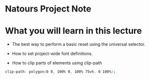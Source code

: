 # Natours Project Note

# What you will learn in this lecture

- The best way to perform a basic reset using the universal selector.

- How to set project-wide font definitions.

- How to clip parts of elements using clip-path

```css
clip-path: polygon(0 0, 100% 0, 100% 75vh, 0 100%);
```
